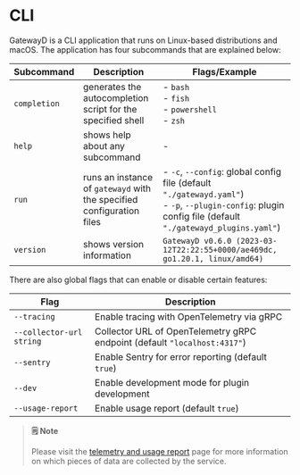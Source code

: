 # CLI

GatewayD is a CLI application that runs on Linux-based distributions and macOS. The application has four subcommands that are explained below:

| Subcommand   | Description                                                           | Flags/Example                                                                                                                                                |
| ------------ | --------------------------------------------------------------------- | ------------------------------------------------------------------------------------------------------------------------------------------------------------ |
| `completion` | generates the autocompletion script for the specified shell           | - `bash`<br/>- `fish`<br/>- `powershell`<br/>- `zsh`                                                                                                         |
| `help`       | shows help about any subcommand                                       | -                                                                                                                                                            |
| `run`        | runs an instance of `gatewayd` with the specified configuration files | - `-c`, `--config`: global config file (default `"./gatewayd.yaml"`)<br/>- `-p`, `--plugin-config`: plugin config file (default `"./gatewayd_plugins.yaml"`) |
| `version`    | shows version information                                             | `GatewayD v0.6.0 (2023-03-12T22:22:55+0000/ae469dc, go1.20.1, linux/amd64)`                                                                                  |

There are also global flags that can enable or disable certain features:

| Flag                     | Description                                                               |
| ------------------------ | ------------------------------------------------------------------------- |
| `--tracing`              | Enable tracing with OpenTelemetry via gRPC                                |
| `--collector-url string` | Collector URL of OpenTelemetry gRPC endpoint (default `"localhost:4317"`) |
| `--sentry`               | Enable Sentry for error reporting (default `true`)                        |
| `--dev`                  | Enable development mode for plugin development                            |
| `--usage-report`         | Enable usage report (default `true`)                                      |

> **🗒️ Note**
>
> Please visit the [telemetry and usage report](../07-miscellaneous/telemetry-and-usage-report.md) page for more information on which pieces of data are collected by the service.
